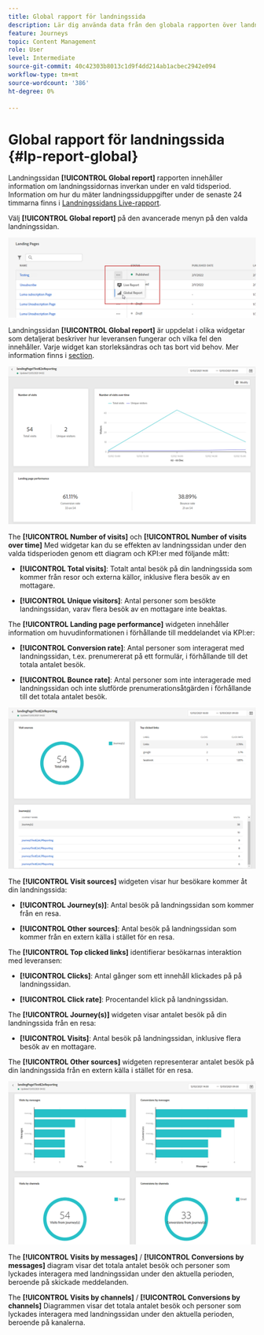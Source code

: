 ```yaml
---
title: Global rapport för landningssida
description: Lär dig använda data från den globala rapporten över landningssidor
feature: Journeys
topic: Content Management
role: User
level: Intermediate
source-git-commit: 40c42303b8013c1d9f4dd214ab1acbec2942e094
workflow-type: tm+mt
source-wordcount: '386'
ht-degree: 0%

---
```


# Global rapport för landningssida {#lp-report-global}

Landningssidan **[!UICONTROL Global report]** rapporten innehåller information om landningssidornas inverkan under en vald tidsperiod. Information om hur du mäter landningssiduppgifter under de senaste 24 timmarna finns i [Landningssidans Live-rapport](lp-report-live.md).

Välj **[!UICONTROL Global report]** på den avancerade menyn på den valda landningssidan.

![](assets/landing_page_report_7.png)

Landningssidan **[!UICONTROL Global report]** är uppdelat i olika widgetar som detaljerat beskriver hur leveransen fungerar och vilka fel den innehåller. Varje widget kan storleksändras och tas bort vid behov. Mer information finns i [section](global-report.md).

![](assets/landing_page_report_4.png)

The **[!UICONTROL Number of visits]** och **[!UICONTROL Number of visits over time]** Med widgetar kan du se effekten av landningssidan under den valda tidsperioden genom ett diagram och KPI:er med följande mått:

* **[!UICONTROL Total visits]**: Totalt antal besök på din landningssida som kommer från resor och externa källor, inklusive flera besök av en mottagare.

* **[!UICONTROL Unique visitors]**: Antal personer som besökte landningssidan, varav flera besök av en mottagare inte beaktas.

The **[!UICONTROL Landing page performance]** widgeten innehåller information om huvudinformationen i förhållande till meddelandet via KPI:er:

* **[!UICONTROL Conversion rate]**: Antal personer som interagerat med landningssidan, t.ex. prenumererat på ett formulär, i förhållande till det totala antalet besök.

* **[!UICONTROL Bounce rate]**: Antal personer som inte interagerade med landningssidan och inte slutförde prenumerationsåtgärden i förhållande till det totala antalet besök.

![](assets/landing_page_report_5.png)

The **[!UICONTROL Visit sources]** widgeten visar hur besökare kommer åt din landningssida:

* **[!UICONTROL Journey(s)]**: Antal besök på landningssidan som kommer från en resa.

* **[!UICONTROL Other sources]**: Antal besök på landningssidan som kommer från en extern källa i stället för en resa.

The **[!UICONTROL Top clicked links]** identifierar besökarnas interaktion med leveransen:

* **[!UICONTROL Clicks]**: Antal gånger som ett innehåll klickades på på landningssidan.

* **[!UICONTROL Click rate]**: Procentandel klick på landningssidan.

The **[!UICONTROL Journey(s)]** widgeten visar antalet besök på din landningssida från en resa:

* **[!UICONTROL Visits]**: Antal besök på landningssidan, inklusive flera besök av en mottagare.

The **[!UICONTROL Other sources]** widgeten representerar antalet besök på din landningssida från en extern källa i stället för en resa.

![](assets/landing_page_report_6.png)

The **[!UICONTROL Visits by messages]** / **[!UICONTROL Conversions by messages]** diagram visar det totala antalet besök och personer som lyckades interagera med landningssidan under den aktuella perioden, beroende på skickade meddelanden.

The **[!UICONTROL Visits by channels]** / **[!UICONTROL Conversions by channels]** Diagrammen visar det totala antalet besök och personer som lyckades interagera med landningssidan under den aktuella perioden, beroende på kanalerna.
